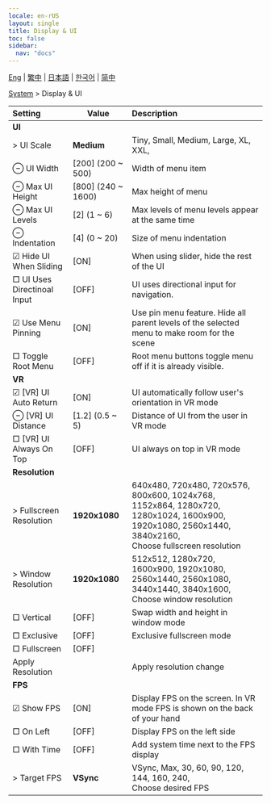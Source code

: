 ```yaml
---
locale: en-rUS
layout: single
title: Display & UI
toc: false
sidebar:
  nav: "docs"
---
```

[Eng](/dancexr/menu/2025.4/system/screen) | [繁中](/tw/dancexr/menu/2025.4/system/screen) | [日本語](/jp/dancexr/menu/2025.4/system/screen) | [한국어](/kr/dancexr/menu/2025.4/system/screen) | [简中](/zh/dancexr/menu/2025.4/system/screen)

[System](../menu#System) > Display & UI



| Setting | Value | Description |
| :--- | --- | :--- |
|  **UI**|| 
|  > UI Scale| **Medium** | Tiny, Small, Medium, Large, XL, XXL,  |
|  ⊖ UI Width| [200] (200 ~ 500) | Width of menu item
|  ⊖ Max UI Height| [800] (240 ~ 1600) | Max height of menu
|  ⊖ Max UI Levels| [2] (1 ~ 6) | Max levels of menu levels appear at the same time
|  ⊖ Indentation| [4] (0 ~ 20) | Size of menu indentation
|  ☑ Hide UI When Sliding| [ON] | When using slider, hide the rest of the UI
|  □ UI Uses Directinoal Input| [OFF] | UI uses directional input for navigation.
|  ☑ Use Menu Pinning| [ON] | Use pin menu feature. Hide all parent levels of the selected menu to make room for the scene
|  □ Toggle Root Menu| [OFF] | Root menu buttons toggle menu off if it is already visible.
|  **VR**|| 
|  ☑ [VR] UI Auto Return| [ON] | UI automatically follow user's orientation in VR mode
|  ⊖ [VR] UI Distance| [1.2] (0.5 ~ 5) | Distance of UI from the user in VR mode
|  □ [VR] UI Always On Top| [OFF] | UI always on top in VR mode
|  **Resolution**|| 
|  > Fullscreen Resolution| **1920x1080** | 640x480, 720x480, 720x576, 800x600, 1024x768, 1152x864, 1280x720, 1280x1024, 1600x900, 1920x1080, 2560x1440, 3840x2160, <br/>Choose fullscreen resolution |
|  > Window Resolution| **1920x1080** | 512x512, 1280x720, 1600x900, 1920x1080, 2560x1440, 2560x1080, 3440x1440, 3840x1600, <br/>Choose window resolution |
|  □ Vertical| [OFF] | Swap width and height in window mode
|  □ Exclusive| [OFF] | Exclusive fullscreen mode
|  □ Fullscreen| [OFF] | 
|  Apply Resolution|| Apply resolution change
|  **FPS**|| 
|  ☑ Show FPS| [ON] | Display FPS on the screen. In VR mode FPS is shown on the back of your hand
|  □ On Left| [OFF] | Display FPS on the left side
|  □ With Time| [OFF] | Add system time next to the FPS display
|  > Target FPS| **VSync** | VSync, Max, 30, 60, 90, 120, 144, 160, 240, <br/>Choose desired FPS |
